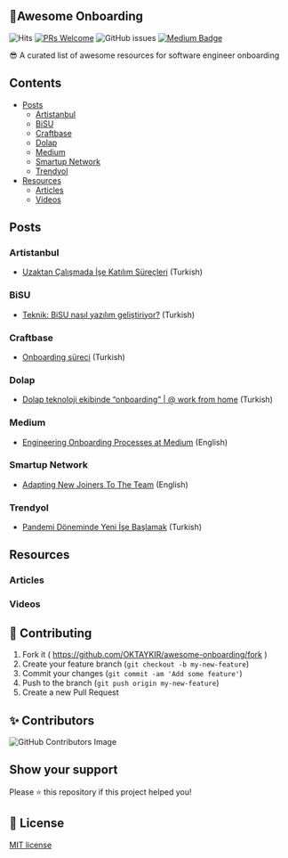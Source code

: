 ## 🚀Awesome Onboarding
![Hits](https://hitcounter.pythonanywhere.com/count/tag.svg?url=https://github.com/OKTAYKIR/awesome-onboarding)
[![PRs Welcome](https://img.shields.io/badge/PRs-welcome-brightgreen.svg)](#contributing)
![GitHub issues](https://img.shields.io/github/issues/OKTAYKIR/awesome-onboarding)
[![Medium Badge](https://badgen.net/badge/icon/medium?icon=medium&label)](https://oktaykir.medium.com/)

😎 A curated list of awesome resources for software engineer onboarding

## Contents

* [Posts](#real-world)
  * [Artistanbul](#artistanbul)
  * [BiSU](#bisu)
  * [Craftbase](#craftbase)
  * [Dolap](#dolap)
  * [Medium](#medium)
  * [Smartup Network](#smartup-network)
  * [Trendyol](#trendyol)
* [Resources](#resources)
  * [Articles](#articles)
  * [Videos](#videos)
  
## Posts
### Artistanbul
* [Uzaktan Çalışmada İşe Katılım Süreçleri](https://www.artistanbul.io/blog/2020/11/27/uzaktan-calismada-ise-katilim-surecleri/) (Turkish)
### BiSU
* [Teknik: BiSU nasıl yazılım geliştiriyor?](https://www.uretimbandi.com/bisu-nasil-yazilim-gelistiriyor/) (Turkish)
### Craftbase
* [Onboarding süreci](https://twitter.com/hakanerdogan/status/1280925428325154817) (Turkish)
### Dolap
* [Dolap teknoloji ekibinde “onboarding” | @ work from home](https://medium.com/dolap-tech/dolap-teknoloji-ekibinde-onboarding-work-from-home-241b545fdab9) (Turkish)
### Medium
* [Engineering Onboarding Processes at Medium](https://medium.engineering/engineering-onboarding-processes-at-medium-368095116ac3) (English)
### Smartup Network
* [Adapting New Joiners To The Team](https://www.linkedin.com/pulse/adapting-new-joiners-team-umut-i%C5%9Fik/) (English)
### Trendyol
* [Pandemi Döneminde Yeni İşe Başlamak](https://medium.com/trendyol-tech/pandemi-d%C3%B6neminde-yeni-i%CC%87%C5%9Fe-ba%C5%9Flamak-64f0c4f1e541) (Turkish)

## Resources
### Articles
### Videos

## 🤝 Contributing
1. Fork it ( https://github.com/OKTAYKIR/awesome-onboarding/fork )
2. Create your feature branch (`git checkout -b my-new-feature`)
3. Commit your changes (`git commit -am 'Add some feature'`)
4. Push to the branch (`git push origin my-new-feature`)
5. Create a new Pull Request

## ✨ Contributors
![GitHub Contributors Image](https://contrib.rocks/image?repo=OKTAYKIR/awesome-onboarding)

## Show your support
Please ⭐️ this repository if this project helped you!

## 📝 License
[MIT license](http://www.opensource.org/licenses/Mit)
